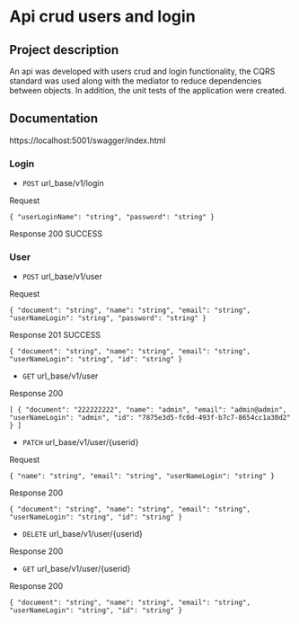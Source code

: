 # Api crud users and login

## Project description
An api was developed with users crud and login functionality, the CQRS standard was used along with the mediator to reduce dependencies between objects.
 In addition, the unit tests of the application were created.
 
 ## Documentation
 https://localhost:5001/swagger/index.html
 
 ### Login
 
 - `POST` url_base/v1/login
 
 Request
 
 `{
  "userLoginName": "string",
  "password": "string"
 }`
 
 Response 200 SUCCESS
 
 ### User
 
 - `POST` url_base/v1/user
 
 Request
 
 `{
  "document": "string",
  "name": "string",
  "email": "string",
  "userNameLogin": "string",
  "password": "string"
 }`
 
 Response 201 SUCCESS 
 
 `{
  "document": "string",
  "name": "string",
  "email": "string",
  "userNameLogin": "string",
  "id": "string"
 }`
 
 - `GET` url_base/v1/user
 
 Response 200
 
 `[
  {
    "document": "222222222",
    "name": "admin",
    "email": "admin@admin",
    "userNameLogin": "admin",
    "id": "7875e3d5-fc0d-493f-b7c7-8654cc1a30d2"
   }
 ]`
 
  - `PATCH` url_base/v1/user/{userid}
 
 Request
 
 `{
  "name": "string",
  "email": "string",
  "userNameLogin": "string"
 }`
 
 Response 200
 
 `{
  "document": "string",
  "name": "string",
  "email": "string",
  "userNameLogin": "string",
  "id": "string"
 }`
 
  - `DELETE` url_base/v1/user/{userid}
 
 Response 200
 
   - `GET` url_base/v1/user/{userid}
 
 Response 200
 
 `{
  "document": "string",
  "name": "string",
  "email": "string",
  "userNameLogin": "string",
  "id": "string"
 }`
 
 
